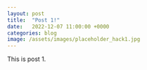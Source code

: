 ```yaml
---
layout: post
title:  "Post 1!"
date:   2022-12-07 11:00:00 +0000
categories: blog
image: /assets/images/placeholder_hack1.jpg
---
```

This is post 1.
